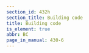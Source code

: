 ```yaml
---
section_id: 432h
section_title: Building code
title: Building code
is_element: true
abbr: BC
page_in_manual: 430-6
---
```

